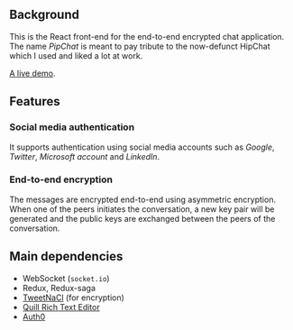 ## Background
This is the React front-end for the end-to-end encrypted chat application. The name *PipChat* is meant to pay tribute to the now-defunct HipChat which I used and liked a lot at work.

[A live demo](https://pipchat.xuzhuang.org).
## Features
### Social media authentication
It supports authentication using social media accounts such as *Google*, *Twitter*, *Microsoft account* and *LinkedIn*.
### End-to-end encryption
The messages are encrypted end-to-end using asymmetric encryption. When one of the peers initiates the conversation, a new key pair will be generated and the public keys are exchanged between the peers of the conversation.
## Main dependencies
* WebSocket (`socket.io`)
* Redux, Redux-saga
* [TweetNaCl](https://tweetnacl.js.org/) (for encryption)
* [Quill Rich Text Editor](https://quilljs.com/)
* [Auth0](https://auth0.com/)